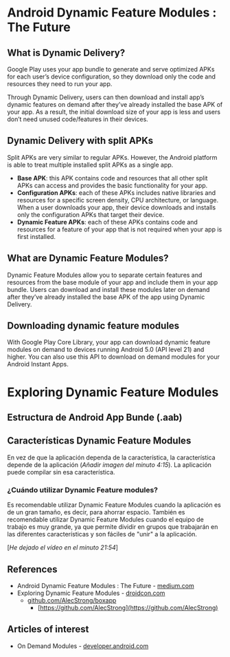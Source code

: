 # Android Dynamic Feature Modules : The Future
## What is Dynamic Delivery?
Google Play uses your app bundle to generate and serve optimized APKs for each user’s device configuration, so they download only the code and resources they need to run your app.

Through Dynamic Delivery, users can then download and install app’s dynamic features on demand after they’ve already installed the base APK of your app. As a result, the initial download size of your app is less and users don’t need unused code/features in their devices.

## Dynamic Delivery with split APKs
Split APKs are very similar to regular APKs. However, the Android platform is able to treat multiple installed split APKs as a single app.
- **Base APK**: this APK contains code and resources that all other split APKs can access and provides the basic functionality for your app.
- **Configuration APKs**: each of these APKs includes native libraries and resources for a specific screen density, CPU architecture, or language. When a user downloads your app, their device downloads and installs only the configuration APKs that target their device.
- **Dynamic Feature APKs**: each of these APKs contains code and resources for a feature of your app that is not required when your app is first installed.

## What are Dynamic Feature Modules?
Dynamic Feature Modules allow you to separate certain features and resources from the base module of your app and include them in your app bundle. Users can download and install these modules later on demand after they’ve already installed the base APK of the app using Dynamic Delivery.

## Downloading dynamic feature modules
With Google Play Core Library, your app can download dynamic feature modules on demand to devices running Android 5.0 (API level 21) and higher. You can also use this API to download on demand modules for your Android Instant Apps.

# Exploring Dynamic Feature Modules
## Estructura de Android App Bunde (.aab)

## Características Dynamic Feature Modules
En vez de que la aplicación dependa de la característica, la característica depende de la aplicación (_Añadir imagen del minuto 4:15_). La aplicación puede compilar sin esa característica.

### ¿Cuándo utilizar Dynamic Feature modules?
Es recomendable utilizar Dynamic Feature Modules cuando la aplicación es de un gran tamaño, es decir, para ahorrar espacio. También es recomendable utilizar Dynamic Feature Modules cuando el equipo de trabajo es muy grande, ya que permite dividir en grupos que trabajarán en las diferentes características y son fáciles de "unir" a la aplicación.

[_He dejado el vídeo en el minuto 21:54_]

## References
- Android Dynamic Feature Modules : The Future - [medium.com](https://medium.com/mindorks/dynamic-feature-modules-the-future-4bee124c0f1)
- Exploring Dynamic Feature Modules - [droidcon.com](https://www.droidcon.com/2022/09/30/exploring-dynamic-feature-modules/)
  - [github.com/AlecStrong/boxapp](https://github.com/AlecStrong/boxapp)
    - [https://github.com/AlecStrong](https://github.com/AlecStrong)

## Articles of interest
- On Demand Modules - [developer.android.com](https://developer.android.com/codelabs/on-demand-dynamic-delivery#0)
